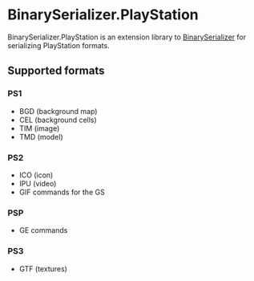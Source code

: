 # BinarySerializer.PlayStation
BinarySerializer.PlayStation is an extension library to [BinarySerializer](https://github.com/BinarySerializer/BinarySerializer) for serializing PlayStation formats.

## Supported formats
### PS1
- BGD (background map)
- CEL (background cells)
- TIM (image)
- TMD (model)

### PS2
- ICO (icon)
- IPU (video)
- GIF commands for the GS

### PSP
- GE commands

### PS3
- GTF (textures)
